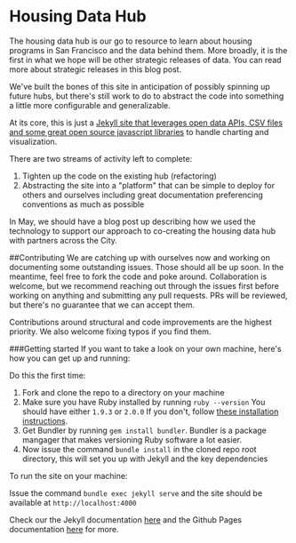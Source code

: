 Housing Data Hub
===============

The housing data hub is our go to resource to learn about housing programs in San Francisco and the data behind them. More broadly, it is the first in what we hope will be other strategic releases of data.  You can read more about strategic releases in this blog post.

We've built the bones of this site in anticipation of possibly spinning up future hubs, but there's still work to do to abstract the code into something a little more configurable and generalizable.

At its core, this is just a [Jekyll site that leverages open data APIs, CSV files and some great open source javascript libraries](http://housing.datasf.org/about/#acknowledgements) to handle charting and visualization.

There are two streams of activity left to complete:

1. Tighten up the code on the existing hub (refactoring)
2. Abstracting the site into a "platform" that can be simple to deploy for others and ourselves including great documentation preferencing conventions as much as possible

In May, we should have a blog post up describing how we used the technology to support our approach to co-creating the housing data hub with partners across the City.

##Contributing
We are catching up with ourselves now and working on documenting some outstanding issues. Those should all be up soon. In the meantime, feel free to fork the code and poke around. Collaboration is welcome, but we recommend reaching out through the issues first before working on anything and submitting any pull requests. PRs will be reviewed, but there's no guarantee that we can accept them.

Contributions around structural and code improvements are the highest priority. We also welcome fixing typos if you find them.

###Getting started
If you want to take a look on your own machine, here's how you can get up and running:

Do this the first time:

1. Fork and clone the repo to a directory on your machine
2. Make sure you have Ruby installed by running `ruby --version` You should have either `1.9.3` or `2.0.0` If you don't, follow [these installation instructions](https://www.ruby-lang.org/en/downloads/).
3. Get Bundler by running `gem install bundler`. Bundler is a package mangager that makes versioning Ruby software a lot easier.
4. Now issue the command `bundle install` in the cloned repo root directory, this will set you up with Jekyll and the key dependencies

To run the site on your machine:

Issue the command `bundle exec jekyll serve` and the site should be available at `http://localhost:4000`

Check our the Jekyll documentation [here](http://jekyllrb.com/docs/usage/) and the Github Pages documentation [here](https://help.github.com/articles/using-jekyll-with-pages/) for more.
